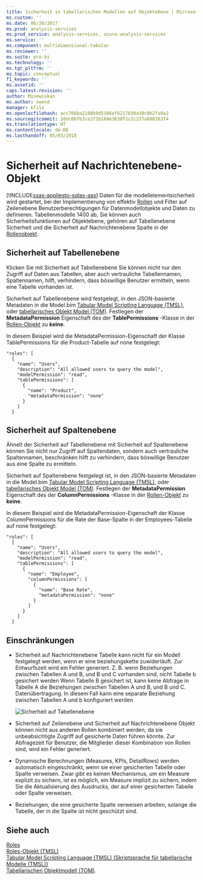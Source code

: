 ```yaml
---
title: Sicherheit in tabellarischen Modellen auf Objektebene | Microsoft Docs
ms.custom: ''
ms.date: 06/20/2017
ms.prod: analysis-services
ms.prod_service: analysis-services, azure-analysis-services
ms.service: ''
ms.component: multidimensional-tabular
ms.reviewer: ''
ms.suite: pro-bi
ms.technology: ''
ms.tgt_pltfrm: ''
ms.topic: conceptual
f1_keywords: ''
ms.assetid: ''
caps.latest.revision: ''
author: Minewiskan
ms.author: owend
manager: kfile
ms.openlocfilehash: acc766ba2188b9d5166ef6217b30a30c0b2fa9a2
ms.sourcegitcommit: 2ddc0bfb3ce2f2b160e3638f1c2c237a898263f4
ms.translationtype: HT
ms.contentlocale: de-DE
ms.lasthandoff: 05/03/2018
---
```

# <a name="object-level-security"></a>Sicherheit auf Nachrichtenebene-Objekt
[!INCLUDE[ssas-appliesto-sqlas-aas](../../includes/ssas-appliesto-sqlas-aas.md)]
Daten für die modellelementsicherheit wird gestartet, bei der Implementierung von effektiv [Rollen](../../analysis-services/tabular-models/roles-ssas-tabular.md) und Filter auf Zeilenebene Benutzerberechtigungen für Datenmodellobjekte und Daten zu definieren. Tabellenmodelle 1400 ab, Sie können auch Sicherheitsfunktionen auf Objektebene, gehören auf Tabellenebene Sicherheit und die Sicherheit auf Nachrichtenebene Spalte in der [Rollenobjekt](../../analysis-services/tabular-models-scripting-language-objects/roles-object-tmsl.md).

## <a name="table-level-security"></a>Sicherheit auf Tabellenebene

Klicken Sie mit Sicherheit auf Tabellenebene Sie können nicht nur den Zugriff auf Daten aus Tabellen, aber auch vertrauliche Tabellennamen, Spaltennamen, hilft, verhindern, dass böswillige Benutzer ermitteln, wenn eine Tabelle vorhanden ist. 

 Sicherheit auf Tabellenebene wird festgelegt, in den JSON-basierte Metadaten in die Model.bim [Tabular Model Scripting Language (TMSL)](../../analysis-services/tabular-model-scripting-language-tmsl-reference.md), oder [tabellarisches Objekt Model (TOM)](../../analysis-services/tabular-model-programming-compatibility-level-1200/introduction-to-the-tabular-object-model-tom-in-analysis-services-amo.md). Festlegen der **MetadataPermission** Eigenschaft des der **TablePermissions** -Klasse in der [Rollen-Objekt](../../analysis-services/tabular-models-scripting-language-objects/roles-object-tmsl.md) zu **keine**.

In diesem Beispiel wird die MetadataPermission-Eigenschaft der Klasse TablePermissions für die Product-Tabelle auf none festgelegt:

```
"roles": [
  {
    "name": "Users",
    "description": "All allowed users to query the model",
    "modelPermission": "read",
    "tablePermissions": [
      {
        "name": "Product",
        "metadataPermission": "none"
      }
    ]
  }
```

## <a name="column-level-security"></a>Sicherheit auf Spaltenebene

Ähnelt der Sicherheit auf Tabellenebene mit Sicherheit auf Spaltenebene können Sie nicht nur Zugriff auf Spaltendaten, sondern auch vertrauliche Spaltennamen, beschränken hilft zu verhindern, dass böswillige Benutzer aus eine Spalte zu ermitteln.

 Sicherheit auf Spaltenebene festgelegt ist, in den JSON-basierte Metadaten in die Model.bim [Tabular Model Scripting Language (TMSL)](../../analysis-services/tabular-model-scripting-language-tmsl-reference.md), oder [tabellarisches Objekt Model (TOM)](../../analysis-services/tabular-model-programming-compatibility-level-1200/introduction-to-the-tabular-object-model-tom-in-analysis-services-amo.md). Festlegen der **MetadataPermission** Eigenschaft des der **ColumnPermissions** -Klasse in der [Rollen-Objekt](../../analysis-services/tabular-models-scripting-language-objects/roles-object-tmsl.md) zu **keine**.

In diesem Beispiel wird die MetadataPermission-Eigenschaft der Klasse ColumnPermissions für die Rate der Base-Spalte in der Employees-Tabelle auf none festgelegt:

```
"roles": [
  {
    "name": "Users",
    "description": "All allowed users to query the model",
    "modelPermission": "read",
    "tablePermissions": [
      {
        "name": "Employee",
        "columnPermissions": [
          {
            "name": "Base Rate",
            "metadataPermission": "none"
          }
        ]
      }
    ]
  }
```

## <a name="restrictions"></a>Einschränkungen

*  Sicherheit auf Nachrichtenebene Tabelle kann nicht für ein Modell festgelegt werden, wenn er eine beziehungskette zuwiderläuft. Zur Entwurfszeit wird ein Fehler generiert.
 Z. B. wenn Beziehungen zwischen Tabellen A und B, und B und C vorhanden sind, nicht Tabelle b gesichert werden Wenn Tabelle B gesichert ist, kann keine Abfrage in Tabelle A die Beziehungen zwischen Tabellen A und B, und B und C. Datenübertragung. In diesem Fall kann eine separate Beziehung zwischen Tabellen A und b konfiguriert werden

    ![Sicherheit auf Tabellenebene](../../analysis-services/tabular-models/media/ssas-ols.png)  


*  Sicherheit auf Zeilenebene und Sicherheit auf Nachrichtenebene Objekt können nicht aus anderen Rollen kombiniert werden, da sie unbeabsichtigte Zugriff auf gesicherte Daten führen könnte. Zur Abfragezeit für Benutzer, die Mitglieder dieser Kombination von Rollen sind, wird ein Fehler generiert.

*  Dynamische Berechnungen (Measures, KPIs, DetailRows) werden automatisch eingeschränkt, wenn sie einer gesicherten Tabelle oder Spalte verweisen. Zwar gibt es keinen Mechanismus, um ein Measure explizit zu sichern, ist es möglich, ein Measure implizit zu sichern, indem Sie die Aktualisierung des Ausdrucks, der auf einer gesicherten Tabelle oder Spalte verweisen.

*  Beziehungen, die eine gesicherte Spalte verweisen arbeiten, solange die Tabelle, der in die Spalte ist nicht geschützt sind.




## <a name="see-also"></a>Siehe auch  
[Roles](../../analysis-services/tabular-models/roles-ssas-tabular.md)  
[Roles-Objekt (TMSL)](../../analysis-services/tabular-models-scripting-language-objects/roles-object-tmsl.md)  
[Tabular Model Scripting Language (TMSL) (Skriptsprache für tabellarische Modelle (TMSL))](../../analysis-services/tabular-model-scripting-language-tmsl-reference.md)  
[Tabellarischen Objektmodell (TOM)](../../analysis-services/tabular-model-programming-compatibility-level-1200/introduction-to-the-tabular-object-model-tom-in-analysis-services-amo.md).

  
